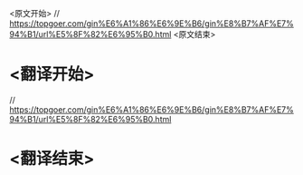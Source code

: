 
<原文开始>
// https://topgoer.com/gin%E6%A1%86%E6%9E%B6/gin%E8%B7%AF%E7%94%B1/url%E5%8F%82%E6%95%B0.html
<原文结束>

# <翻译开始>
// https://topgoer.com/gin%E6%A1%86%E6%9E%B6/gin%E8%B7%AF%E7%94%B1/url%E5%8F%82%E6%95%B0.html
# <翻译结束>

